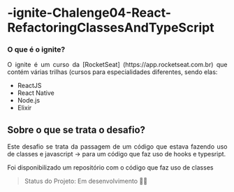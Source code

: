 # -ignite-Chalenge04-React-RefactoringClassesAndTypeScript

### O que é o ignite? 
<p align="justify">O ignite é um curso da [RocketSeat] (https://app.rocketseat.com.br) que contém várias trilhas (cursos para especialidades diferentes, sendo elas: </p>

<ul>
  <li>ReactJS</li>
  <li>React Native</li>
  <li>Node.js</li>
  <li>Elixir</li>
</ul>

## Sobre o que se trata o desafio?
<p align="justify">Este desafio se trata da passagem de um código que estava fazendo uso de classes e javascript -> para um código que faz uso de hooks e typesript.</p>
<p align="justify">Foi disponibilizado um repositório com o código que faz uso de classes</p>



> Status do Projeto: Em desenvolvimento :woman_technologist:
